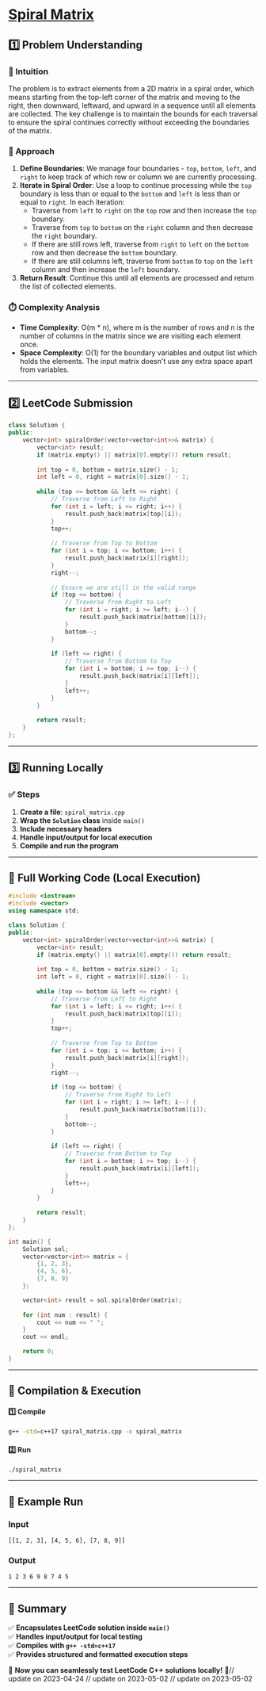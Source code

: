 # **[Spiral Matrix](https://leetcode.com/problems/spiral-matrix/description/)**  

## **1️⃣ Problem Understanding**  
### **📌 Intuition**  
The problem is to extract elements from a 2D matrix in a spiral order, which means starting from the top-left corner of the matrix and moving to the right, then downward, leftward, and upward in a sequence until all elements are collected. The key challenge is to maintain the bounds for each traversal to ensure the spiral continues correctly without exceeding the boundaries of the matrix.

### **🚀 Approach**  
1. **Define Boundaries**: We manage four boundaries - `top`, `bottom`, `left`, and `right` to keep track of which row or column we are currently processing.
2. **Iterate in Spiral Order**: Use a loop to continue processing while the `top` boundary is less than or equal to the `bottom` and `left` is less than or equal to `right`. In each iteration:
   - Traverse from `left` to `right` on the `top` row and then increase the `top` boundary.
   - Traverse from `top` to `bottom` on the `right` column and then decrease the `right` boundary.
   - If there are still rows left, traverse from `right` to `left` on the `bottom` row and then decrease the `bottom` boundary.
   - If there are still columns left, traverse from `bottom` to `top` on the `left` column and then increase the `left` boundary.
3. **Return Result**: Continue this until all elements are processed and return the list of collected elements.

### **⏱️ Complexity Analysis**  
- **Time Complexity**: O(m * n), where m is the number of rows and n is the number of columns in the matrix since we are visiting each element once.
- **Space Complexity**: O(1) for the boundary variables and output list which holds the elements. The input matrix doesn't use any extra space apart from variables.

---  

## **2️⃣ LeetCode Submission**  
```cpp
class Solution {
public:
    vector<int> spiralOrder(vector<vector<int>>& matrix) {
        vector<int> result;
        if (matrix.empty() || matrix[0].empty()) return result;
        
        int top = 0, bottom = matrix.size() - 1;
        int left = 0, right = matrix[0].size() - 1;
        
        while (top <= bottom && left <= right) {
            // Traverse from Left to Right
            for (int i = left; i <= right; i++) {
                result.push_back(matrix[top][i]);
            }
            top++;
            
            // Traverse from Top to Bottom
            for (int i = top; i <= bottom; i++) {
                result.push_back(matrix[i][right]);
            }
            right--;
            
            // Ensure we are still in the valid range
            if (top <= bottom) {
                // Traverse from Right to Left
                for (int i = right; i >= left; i--) {
                    result.push_back(matrix[bottom][i]);
                }
                bottom--;
            }
            
            if (left <= right) {
                // Traverse from Bottom to Top
                for (int i = bottom; i >= top; i--) {
                    result.push_back(matrix[i][left]);
                }
                left++;
            }
        }
        
        return result;
    }
};  
```  

---  

## **3️⃣ Running Locally**  
### **✅ Steps**  
1. **Create a file**: `spiral_matrix.cpp`  
2. **Wrap the `Solution` class** inside `main()`  
3. **Include necessary headers**  
4. **Handle input/output for local execution**  
5. **Compile and run the program**  

---  

## **📝 Full Working Code (Local Execution)**  
```cpp
#include <iostream>
#include <vector>
using namespace std;

class Solution {
public:
    vector<int> spiralOrder(vector<vector<int>>& matrix) {
        vector<int> result;
        if (matrix.empty() || matrix[0].empty()) return result;
        
        int top = 0, bottom = matrix.size() - 1;
        int left = 0, right = matrix[0].size() - 1;
        
        while (top <= bottom && left <= right) {
            // Traverse from Left to Right
            for (int i = left; i <= right; i++) {
                result.push_back(matrix[top][i]);
            }
            top++;
            
            // Traverse from Top to Bottom
            for (int i = top; i <= bottom; i++) {
                result.push_back(matrix[i][right]);
            }
            right--;
            
            if (top <= bottom) {
                // Traverse from Right to Left
                for (int i = right; i >= left; i--) {
                    result.push_back(matrix[bottom][i]);
                }
                bottom--;
            }
            
            if (left <= right) {
                // Traverse from Bottom to Top
                for (int i = bottom; i >= top; i--) {
                    result.push_back(matrix[i][left]);
                }
                left++;
            }
        }
        
        return result;
    }
};

int main() {
    Solution sol;
    vector<vector<int>> matrix = {
        {1, 2, 3},
        {4, 5, 6},
        {7, 8, 9}
    };

    vector<int> result = sol.spiralOrder(matrix);
    
    for (int num : result) {
        cout << num << " ";
    }
    cout << endl;

    return 0;
}
```  

---  

## **🔧 Compilation & Execution**  
#### **1️⃣ Compile**  
```bash
g++ -std=c++17 spiral_matrix.cpp -o spiral_matrix
```  

#### **2️⃣ Run**  
```bash
./spiral_matrix
```  

---  

## **🎯 Example Run**  
### **Input**  
```
[[1, 2, 3], [4, 5, 6], [7, 8, 9]]
```  
### **Output**  
```
1 2 3 6 9 8 7 4 5 
```  

---  

## **📌 Summary**  
✅ **Encapsulates LeetCode solution inside `main()`**  
✅ **Handles input/output for local testing**  
✅ **Compiles with `g++ -std=c++17`**  
✅ **Provides structured and formatted execution steps**  

🚀 **Now you can seamlessly test LeetCode C++ solutions locally!** 🚀// update on 2023-04-24
// update on 2023-05-02
// update on 2023-05-02
